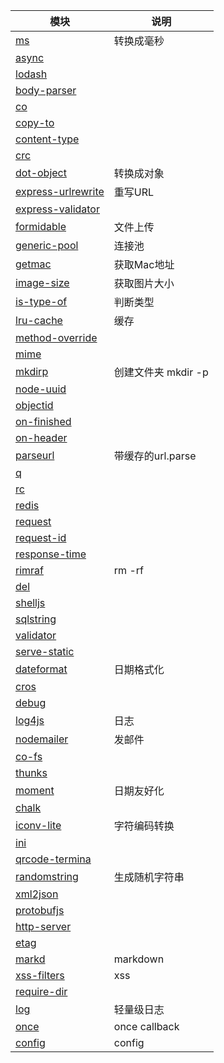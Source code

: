 | 模块                                                                   | 说明                |
|------------------------------------------------------------------------|---------------------|
| [ms](https://www.npmjs.com/package/ms)                                 | 转换成毫秒          |
| [async](https://www.npmjs.com/package/async)                           |                     |
| [lodash](https://www.npmjs.com/package/lodash)                         |                     |
| [body-parser](https://www.npmjs.com/package/body-parser)               |                     |
| [co](https://www.npmjs.com/package/co)                                 |                     |
| [copy-to](https://www.npmjs.com/package/copy-to)                       |                     |
| [content-type ](https://www.npmjs.com/package/content-type)            |                     |
| [crc](https://www.npmjs.com/package/crc)                               |                     |
| [dot-object](https://www.npmjs.com/package/dot-object)                 | 转换成对象          |
| [express-urlrewrite](https://www.npmjs.com/package/express-urlrewrite) | 重写URL             |
| [express-validator](https://www.npmjs.com/package/express-validator)   |                     |
| [formidable](https://www.npmjs.com/package/formidable)                 | 文件上传            |
| [generic-pool](https://www.npmjs.com/package/generic-pool)             | 连接池              |
| [getmac](https://www.npmjs.com/package/getmac)                         | 获取Mac地址         |
| [image-size](https://www.npmjs.com/package/image-size)                 | 获取图片大小        |
| [is-type-of](https://www.npmjs.com/package/is-type-of)                 | 判断类型            |
| [lru-cache](https://www.npmjs.com/package/lru-cache)                   | 缓存                |
| [method-override](https://www.npmjs.com/package/method-override)       |                     |
| [mime](https://www.npmjs.com/package/mime)                             |                     |
| [mkdirp](https://www.npmjs.com/package/mkdirp)                         | 创建文件夹 mkdir -p |
| [node-uuid](https://www.npmjs.com/package/node-uuid)                   |                     |
| [objectid](https://www.npmjs.com/package/objectid)                     |                     |
| [on-finished](https://www.npmjs.com/package/on-finished)               |                     |
| [on-header](https://www.npmjs.com/package/on-header)                   |                     |
| [parseurl](https://www.npmjs.com/package/parseurl)                     | 带缓存的url.parse   |
| [q](https://www.npmjs.com/package/q)                                   |                     |
| [rc ](https://www.npmjs.com/package/rc)                                |                     |
| [redis](https://www.npmjs.com/package/redis)                           |                     |
| [request](https://www.npmjs.com/package/request)                       |                     |
| [request-id](https://www.npmjs.com/package/request-id)                 |                     |
| [response-time](https://www.npmjs.com/package/response-time)           |                     |
| [rimraf](https://www.npmjs.com/package/rimraf)                         | rm -rf              |
| [del ](https://www.npmjs.com/package/del)                              |                     |
| [shelljs](https://www.npmjs.com/package/shelljs)                       |                     |
| [sqlstring](https://www.npmjs.com/package/sqlstring)                   |                     |
| [validator](https://www.npmjs.com/package/validator)                   |                     |
| [serve-static](https://www.npmjs.com/package/serve-static)             |                     |
| [dateformat](https://www.npmjs.com/package/dateformat)                 | 日期格式化            |
| [cros](https://www.npmjs.com/package/cros)                             |                     |
| [debug](https://www.npmjs.com/package/debug)                           |                     |
| [log4js](https://www.npmjs.com/package/log4js)                         | 日志                 |
| [nodemailer](https://www.npmjs.com/package/nodemailer)                 | 发邮件               |
| [co-fs](https://www.npmjs.com/package/co-fs)                           |                     |
| [thunks](https://www.npmjs.com/package/thunks)                         |                     |
| [moment](https://www.npmjs.com/package/moment)                         | 日期友好化            |
| [chalk](https://www.npmjs.com/package/chalk)                           |                     |
| [iconv-lite](https://www.npmjs.com/package/iconv-lite)                 | 字符编码转换          |
| [ini](https://www.npmjs.com/package/ini)                               |                     |
| [qrcode-termina](https://www.npmjs.com/package/qrcode-termina)         |                     |
| [randomstring](https://www.npmjs.com/package/randomstring)             | 生成随机字符串         |
| [xml2json](https://www.npmjs.com/package/xml2json)                     |                     |
| [protobufjs](https://www.npmjs.com/package/protobufjs)                 |                     |
| [http-server](https://www.npmjs.com/package/protobufjs)                |                     |
| [etag](https://www.npmjs.com/package/etag)                             |                     |
| [markd](https://www.npmjs.com/package/markd)                           | markdown            |
| [xss-filters](https://www.npmjs.com/package/xss-filters)               | xss                 |
| [require-dir](https://www.npmjs.com/package/require-dir)               |                     |
| [log](https://www.npmjs.com/package/require-dir)                       | 轻量级日志            |
| [once](https://www.npmjs.com/package/once)                             | once callback       |
| [config](https://www.npmjs.com/package/config)                         | config              |
